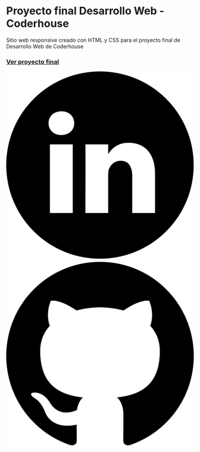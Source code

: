 # Proyecto final Desarrollo Web - Coderhouse
Sitio web responsive creado con HTML y CSS para el proyecto final de Desarrollo Web de Coderhouse

### [Ver proyecto final](https://franrappazzini.github.io/PFC/) 

[![](https://github.com/franRappazzini/PFC/blob/master/img/Logos/linkedin.svg)](https://github.com/franRappazzini)
[![](https://github.com/franRappazzini/PFC/blob/master/img/Logos/github.svg)](https://www.linkedin.com/in/franciscorappazzini/)
